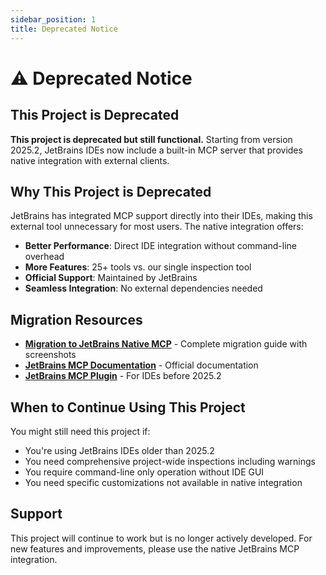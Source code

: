 ```yaml
---
sidebar_position: 1
title: Deprecated Notice
---
```


# ⚠️ Deprecated Notice

## This Project is Deprecated

**This project is deprecated but still functional.** Starting from version 2025.2, JetBrains IDEs now include a built-in MCP server that provides native integration with external clients.

## Why This Project is Deprecated

JetBrains has integrated MCP support directly into their IDEs, making this external tool unnecessary for most users. The native integration offers:

- **Better Performance**: Direct IDE integration without command-line overhead
- **More Features**: 25+ tools vs. our single inspection tool
- **Official Support**: Maintained by JetBrains
- **Seamless Integration**: No external dependencies needed

## Migration Resources

- **[Migration to JetBrains Native MCP](./jetbrains-native-mcp)** - Complete migration guide with screenshots
- **[JetBrains MCP Documentation](https://www.jetbrains.com/help/webstorm/mcp-server.html)** - Official documentation
- **[JetBrains MCP Plugin](https://plugins.jetbrains.com/plugin/26071-mcp-server)** - For IDEs before 2025.2

## When to Continue Using This Project

You might still need this project if:

- You're using JetBrains IDEs older than 2025.2
- You need comprehensive project-wide inspections including warnings
- You require command-line only operation without IDE GUI
- You need specific customizations not available in native integration

## Support

This project will continue to work but is no longer actively developed. For new features and improvements, please use the native JetBrains MCP integration.